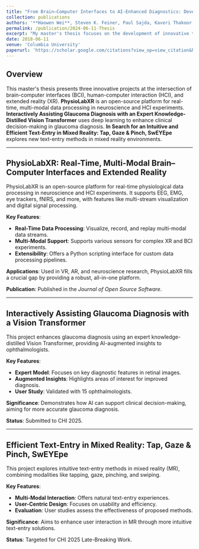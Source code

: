 ```yaml
---
title: "From Brain–Computer Interfaces to AI-Enhanced Diagnostics: Developing Cutting-Edge Tools for Medical and Interactive Technologies"
collection: publications
authors: '**Haowen Wei**, Steven K. Feiner, Paul Sajda, Kaveri Thakoor'
permalink: /publication/2024-06-11-Thesis
excerpt: "My master's thesis focuses on the development of innovative tools and methods in brain-computer interfaces (BCI), human-computer interaction (HCI), and extended reality (XR). It comprises three key projects. PhysioLabXR, a Python-based platform, provides a versatile environment for real-time, multi-modal BCI and XR experiments. This open-source software addresses the need for an all-in-one solution, facilitating data processing, visualization, and machine learning pipelines in various research domains. The second project, Interactively Assisting Glaucoma Diagnosis with an Expert Knowledge-distilled Vision Transformer, leverages deep learning to enhance clinical decision-making. By submitting this work to CHI 2025, we aim to introduce a novel AI-based diagnostic tool that empowers ophthalmologists with augmented diagnostic insights. Lastly, the third project, In Search for an Intuitive and Efficient Text-Entry in Mixed Reality: Tap, Gaze & Pinch, SwEYEpe, investigates innovative text-entry techniques in mixed reality environments. Targeted at CHI 2025 Late-Breaking Work, this research seeks to enhance user interaction in MR by exploring intuitive and efficient input methods. Together, these projects represent a comprehensive approach to advancing HCI and BCI research, offering new tools and methodologies for both medical and interactive technologies."
date: 2018-06-11
venue: 'Columbia University'
paperurl: 'https://scholar.google.com/citations?view_op=view_citation&hl=en&user=phrai3MAAAAJ&citation_for_view=phrai3MAAAAJ:Y0pCki6q_DkC'
---
```




## Overview

This master's thesis presents three innovative projects at the intersection of brain-computer interfaces (BCI), human-computer interaction (HCI), and extended reality (XR). **PhysioLabXR** is an open-source platform for real-time, multi-modal data processing in neuroscience and HCI experiments. **Interactively Assisting Glaucoma Diagnosis with an Expert Knowledge-Distilled Vision Transformer** uses deep learning to enhance clinical decision-making in glaucoma diagnosis. **In Search for an Intuitive and Efficient Text-Entry in Mixed Reality: Tap, Gaze & Pinch, SwEYEpe** explores new text-entry methods in mixed reality environments.

---

## PhysioLabXR: Real-Time, Multi-Modal Brain–Computer Interfaces and Extended Reality

PhysioLabXR is an open-source platform for real-time physiological data processing in neuroscience and HCI experiments. It supports EEG, EMG, eye trackers, fNIRS, and more, with features like multi-stream visualization and digital signal processing.

**Key Features**:
- **Real-Time Data Processing**: Visualize, record, and replay multi-modal data streams.
- **Multi-Modal Support**: Supports various sensors for complex XR and BCI experiments.
- **Extensibility**: Offers a Python scripting interface for custom data processing pipelines.

**Applications**: Used in VR, AR, and neuroscience research, PhysioLabXR fills a crucial gap by providing a robust, all-in-one platform.

**Publication**: Published in the *Journal of Open Source Software*.

---

## Interactively Assisting Glaucoma Diagnosis with a Vision Transformer

This project enhances glaucoma diagnosis using an expert knowledge-distilled Vision Transformer, providing AI-augmented insights to ophthalmologists.

**Key Features**:
- **Expert Model**: Focuses on key diagnostic features in retinal images.
- **Augmented Insights**: Highlights areas of interest for improved diagnosis.
- **User Study**: Validated with 15 ophthalmologists.

**Significance**: Demonstrates how AI can support clinical decision-making, aiming for more accurate glaucoma diagnosis.

**Status**: Submitted to CHI 2025.

---

## Efficient Text-Entry in Mixed Reality: Tap, Gaze & Pinch, SwEYEpe

This project explores intuitive text-entry methods in mixed reality (MR), combining modalities like tapping, gaze, pinching, and swiping.

**Key Features**:
- **Multi-Modal Interaction**: Offers natural text-entry experiences.
- **User-Centric Design**: Focuses on usability and efficiency.
- **Evaluation**: User studies assess the effectiveness of proposed methods.

**Significance**: Aims to enhance user interaction in MR through more intuitive text-entry solutions.

**Status**: Targeted for CHI 2025 Late-Breaking Work.
